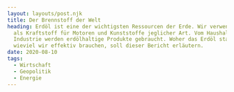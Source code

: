 ```yaml
---
layout: layouts/post.njk
title: Der Brennstoff der Welt
heading: Erdöl ist eine der wichtigsten Ressourcen der Erde. Wir verwenden es
  als Kraftstoff für Motoren und Kunststoffe jeglicher Art. Vom Haushalt bis zur
  Industrie werden erdölhaltige Produkte gebraucht. Woher das Erdöl stammt und
  wieviel wir effektiv brauchen, soll dieser Bericht erläutern.
date: 2020-08-10
tags:
  - Wirtschaft
  - Geopolitik
  - Energie
---
```

